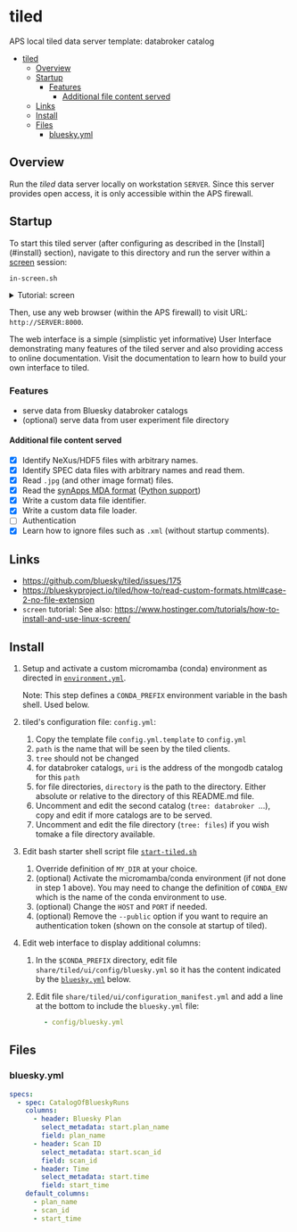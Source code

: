 # tiled

APS local tiled data server template: databroker catalog

- [tiled](#tiled)
  - [Overview](#overview)
  - [Startup](#startup)
    - [Features](#features)
      - [Additional file content served](#additional-file-content-served)
  - [Links](#links)
  - [Install](#install)
  - [Files](#files)
    - [bluesky.yml](#blueskyyml)

## Overview

Run the *tiled* data server locally on workstation `SERVER`.  Since this server
provides open access, it is only accessible within the APS firewall.

## Startup

To start this tiled server (after configuring as described in the
[Install](#install} section), navigate to this directory and run the server
within a [screen](https://www.man7.org/linux/man-pages/man1/screen.1.html)
session:

```bash
in-screen.sh
```

<details>
<summary>Tutorial: screen</summary>

See also: https://www.hostinger.com/tutorials/how-to-install-and-use-linux-screen/

</details>

Then, use any web browser (within the APS firewall) to visit URL:
`http://SERVER:8000`.

The web interface is a simple (simplistic yet informative) User Interface
demonstrating many features of the tiled server and also providing access to
online documentation. Visit the documentation to learn how to build your own
interface to tiled.

### Features

- serve data from Bluesky databroker catalogs
- (optional) serve data from user experiment file directory

#### Additional file content served

- [x] Identify NeXus/HDF5 files with arbitrary names.
- [x] Identify SPEC data files with arbitrary names and read them.
- [x] Read `.jpg` (and other image format) files.
- [x] Read the [synApps MDA format](https://github.com/epics-modules/sscan/blob/master/documentation/saveData_fileFormat.txt) ([Python support](https://github.com/EPICS-synApps/utils/blob/master/mdaPythonUtils/INSTALL.md))
- [x] Write a custom data file identifier.
- [x] Write a custom data file loader.
- [ ] Authentication
- [x] Learn how to ignore files such as `.xml` (without startup comments).

## Links

- <https://github.com/bluesky/tiled/issues/175>
- <https://blueskyproject.io/tiled/how-to/read-custom-formats.html#case-2-no-file-extension>
- `screen` tutorial: See also: https://www.hostinger.com/tutorials/how-to-install-and-use-linux-screen/

## Install

1. Setup and activate a custom micromamba (conda) environment as directed
   in [`environment.yml`](./environment.yml).

   Note: This step defines a `CONDA_PREFIX` environment variable in the bash shell.  Used below.
2. tiled's configuration file: `config.yml`:
   1. Copy the template file `config.yml.template` to `config.yml`
   2. `path` is the name that will be seen by the tiled clients.
   3. `tree` should not be changed
   4. for databroker catalogs, `uri` is the address
      of the mongodb catalog for this `path`
   5. for file directories, `directory` is the path to
      the directory.  Either absolute or relative to the
      directory of this README.md file.
   6. Uncomment and edit the second catalog (`tree: databroker `...),
      copy and edit if more catalogs are to be served.
   7. Uncomment and edit the file directory (`tree: files`)
      if you wish tomake a file directory available.
3. Edit bash starter shell script file [`start-tiled.sh`](./start-tiled.sh)
   1. Override definition of `MY_DIR` at your choice.
   2. (optional) Activate the micromamba/conda environment (if not done
      in step 1 above).  You may need to change the definition of
      `CONDA_ENV` which is the name of the conda environment to use.
   3. (optional) Change the `HOST` and `PORT` if needed.
   4. (optional) Remove the `--public` option if you want to require an
      authentication token (shown on the console at startup of tiled).
4. Edit web interface to display additional columns:
   1. In the `$CONDA_PREFIX` directory, edit file
      `share/tiled/ui/config/bluesky.yml` so it has the
      content indicated by the [`bluesky.yml`](#blueskyyml)
      below.
   2. Edit file `share/tiled/ui/configuration_manifest.yml` and
      add a line at the bottom to include the `bluesky.yml` file:

      ```yml
        - config/bluesky.yml
      ```

## Files

### bluesky.yml

```yml
specs:
  - spec: CatalogOfBlueskyRuns
    columns:
      - header: Bluesky Plan
        select_metadata: start.plan_name
        field: plan_name
      - header: Scan ID
        select_metadata: start.scan_id
        field: scan_id
      - header: Time
        select_metadata: start.time
        field: start_time
    default_columns:
      - plan_name
      - scan_id
      - start_time
```
